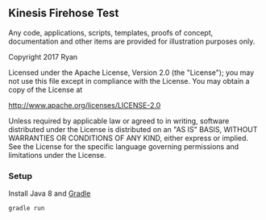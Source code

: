 
## Kinesis Firehose Test

Any code, applications, scripts, templates, proofs of concept,
documentation and other items are provided for illustration purposes only.

Copyright 2017 Ryan

Licensed under the Apache License, Version 2.0 (the "License");
you may not use this file except in compliance with the License.
You may obtain a copy of the License at

  http://www.apache.org/licenses/LICENSE-2.0

Unless required by applicable law or agreed to in writing, software
distributed under the License is distributed on an "AS IS" BASIS,
WITHOUT WARRANTIES OR CONDITIONS OF ANY KIND, either express or implied.
See the License for the specific language governing permissions and
limitations under the License.


### Setup

Install Java 8 and [Gradle](https://docs.gradle.org/current/userguide/installation.html)

```
gradle run
```

